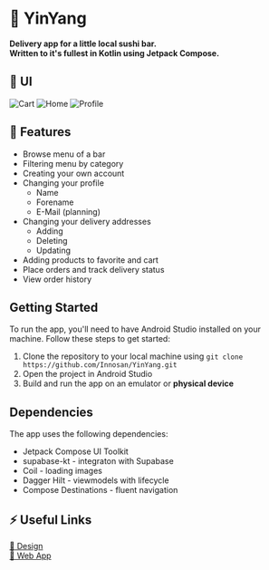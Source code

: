 # 🌸 YinYang
**Delivery app for a little local sushi bar.**<br>
**Written to it's fullest in Kotlin using Jetpack Compose.**

## 🔧 UI
![Cart](https://drive.google.com/file/d/1UXRGN8JeVrtLOHsXX0bqPlgFWIoFKhWw/view?usp=drive_link)
![Home](https://drive.google.com/file/d/1SJZzY73Wpdmzriw8O3npBNJXiO3yf6H9/view?usp=drive_link)
![Profile](https://drive.google.com/file/d/1vWwPNVFSFd3GjwGfEduFvRBLjYVz3gHG/view?usp=drive_link)

## 🔧 Features 
 
- Browse menu of a bar
- Filtering menu by category
- Creating your own account
- Changing your profile
  - Name
  - Forename
  - E-Mail (planning)
- Changing your delivery addresses
  - Adding
  - Deleting
  - Updating
- Adding products to favorite and cart
- Place orders and track delivery status 
- View order history

## Getting Started 
 
To run the app, you'll need to have Android Studio installed on your machine. Follow these steps to get started: 
 
1. Clone the repository to your local machine using ```git clone https://github.com/Innosan/YinYang.git```
2. Open the project in Android Studio 
3. Build and run the app on an emulator or **physical device** 

## Dependencies 
The app uses the following dependencies: 
- Jetpack Compose UI Toolkit 
- supabase-kt - integraton with Supabase
- Coil - loading images
- Dagger Hilt - viewmodels with lifecycle
- Compose Destinations - fluent navigation

## ⚡ Useful Links

[🔗 Design](https://www.figma.com/file/gvoieVkj5ls8RFL3KQzvq5/Some-Things?node-id=503%3A169&t=CkvoowD6IL23ebkW-1)
<br>
[🔗 Web App](https://github.com/Prosperous1/yin_yang.git)

